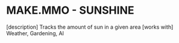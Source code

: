 # MAKE.MMO - SUNSHINE

[description]
Tracks the amount of sun in a given area
[works with]
Weather, Gardening, AI
